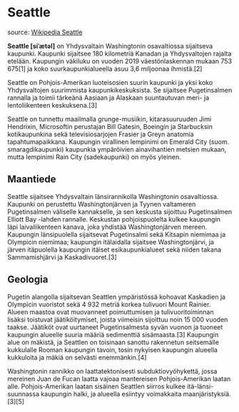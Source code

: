 # Seattle

source: [Wikipedia Seattle](https://fi.wikipedia.org/wiki/Seattle)

**Seattle [siˈætəl]** on Yhdysvaltain Washingtonin osavaltiossa sijaitseva kaupunki. Kaupunki sijaitsee 180 kilometriä Kanadan ja Yhdysvaltojen rajalta etelään. Kaupungin väkiluku on vuoden 2019 väestönlaskennan mukaan 753 675[1] ja koko suurkaupunkialueella asuu 3,6 miljoonaa ihmistä.[2]

Seattle on Pohjois-Amerikan luoteisosien suurin kaupunki ja yksi koko Yhdysvaltojen suurimmista kaupunkikeskuksista. Se sijaitsee Pugetinsalmen rannalla ja toimii tärkeänä Aasiaan ja Alaskaan suuntautuvan meri- ja lentoliikenteen keskuksena.[3]

Seattle on tunnettu maailmalla grunge-musiikin, kitarasuuruuden Jimi Hendrixin, Microsoftin perustajan Bill Gatesin, Boeingin ja Starbucksin kotikaupunkina sekä televisiosarjojen Frasier ja Greyn anatomia tapahtumapaikkana. Kaupungin virallinen lempinimi on Emerald City (suom. smaragdikaupunki) kaupunkia ympäröivien ainavihantien metsien mukaan, mutta lempinimi Rain City (sadekaupunki) on myös yleinen.

## Maantiede

Seattle sijaitsee Yhdysvaltain länsirannikolla Washingtonin osavaltiossa. Kaupunki on perustettu Washingtonjärven ja Tyynen valtameren Pugetinsalmen väliselle kannakselle, ja sen keskusta sijoittuu Pugetinsalmen Elliott Bay -lahden rannalle. Keskustan pohjoispuolelta kulkee kaupungin läpi laivaliikenteen kanava, joka yhdistää Washingtonjärven mereen. Kaupungin länsipuolella sijaitsevat Pugetinsalmi sekä Kitsapin niemimaa ja Olympicin niemimaa; kaupungin itälaidalla sijaitsee Washingtonjärvi, ja järven itäpuolella kaupungin itäiset esikaupunkialueet sekä niiden takana Sammamishjärvi ja Kaskadivuoret.[3]

## Geologia

Pugetin alangolla sijaitsevan Seattlen ympäristössä kohoavat Kaskadien ja Olympicin vuoristot sekä 4 932 metriä korkea tulivuori Mount Rainier. Alueen maastoa ovat muovanneet poimuttumisen ja tulivuoritoiminnan lisäksi toistuvat jäätiköitymiset, joista viimeisin sijoittuu noin 15 000 vuoden taakse. Jäätiköt ovat uurtaneet Pugetinsalmesta syvän vuonon ja tuoneet kaupungin alueelle suuria määriä sedimenttiä sisämaasta.[3] Kaupungin alue on mäkistä, ja Seattlen on toisinaan sanottu rakennetun seitsemälle kukkulalle Rooman kaupungin tavoin, tosin nykyisen kaupungin alueella kukkuloita ja mäkiä on selvästi enemmänkin.[4]

Washingtonin rannikko on laattatektonisesti subduktiovyöhykettä, jossa mereinen Juan de Fucan laatta vajoaa mantereisen Pohjois-Amerikan laatan alle. Pohjois-Amerikan laatan sisäinen Seattlen siirros kulkee itä-länsi-suunnassa kaupungin halki, ja alueella esiintyy voimakkaita maanjäristyksiä.[3][5]

<!---
cspell:ignore grunge Emerald Rain Elliott Rainier Juan
cspell:ignore Washingtonin Frasier Greyn Pugetin Pugetinsalmen Pugetinsalmesta Boeingin Starbucksin Sammamishjärvi
cspell:ignore Fucan Gatesin Hendrixin Jimi Jäätiköt Kaskadien Kaskadivuoret Kitsapin Olympicin Pugetinsalmi Washingtonjärven Washingtonjärvi ainavihantien
cspell:ignore alangolla esikaupunkialueet itälaidalla itäpuolella jäätiköitymiset kannakselle kaupunkikeskuksista kitarasuuruuden kotikaupunkina
cspell:ignore laattatektonisesti laivaliikenteen lentoliikenteen luoteisosien länsipuolella länsirannikolla maanjäristyksiä mantereisen
cspell:ignore mereinen pohjoispuolelta poimuttumisen sadekaupunki sedimenttiä siirros siˈætəl smaragdikaupunki subduktiovyöhykettä suurkaupunkialueella
cspell:ignore tapahtumapaikkana televisiosarjojen tulivuoritoiminnan uurtaneet vuonon väestönlaskennan ympäröivien
--->
